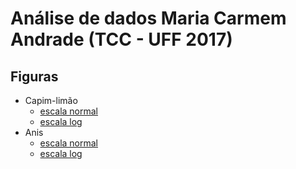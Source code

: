 # Análise de dados Maria Carmem Andrade (TCC - UFF 2017)


## Figuras

- Capim-limão
    - [escala normal](figuras/cl.png?raw=true)
    - [escala log](figuras/cl-log.png?raw=true)
- Anis
    - [escala normal](figuras/an.png?raw=true)
    - [escala log](figuras/an-log.png?raw=true)

